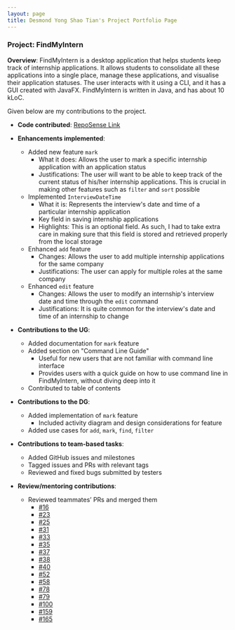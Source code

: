 ```yaml
---
layout: page
title: Desmond Yong Shao Tian's Project Portfolio Page
---
```


### Project: FindMyIntern

**Overview**: FindMyIntern is a desktop application that helps students keep track of internship applications. It allows students to consolidate all these applications into a single place, manage these applications, and visualise their application statuses. The user interacts with it using a CLI, and it has a GUI created with JavaFX. FindMyIntern is written in Java, and has about 10 kLoC.

Given below are my contributions to the project.

* **Code contributed**: [RepoSense Link](https://nus-cs2103-ay2223s1.github.io/tp-dashboard/?search=desmondyst&breakdown=true)

* **Enhancements implemented**: 
  * Added new feature `mark`
    * What it does: Allows the user to mark a specific internship application with an application status
    * Justifications: The user will want to be able to keep track of the current status of his/her internship applications. This is crucial in making other features such as `filter` and `sort` possible
  * Implemented `InterviewDateTime`
    * What it is: Represents the interview's date and time of a particular internship application
    * Key field in saving internship applications
    * Highlights: This is an optional field. As such, I had to take extra care in making sure that this field is stored and retrieved properly from the local storage
  * Enhanced `add` feature
    * Changes: Allows the user to add multiple internship applications for the same company
    * Justifications: The user can apply for multiple roles at the same company
  * Enhanced `edit` feature
    * Changes: Allows the user to modify an internship's interview date and time through the `edit` command 
    * Justifications: It is quite common for the interview's date and time of an internship to change

* **Contributions to the UG**: 
  * Added documentation for `mark` feature
  * Added section on "Command Line Guide"
    * Useful for new users that are not familiar with command line interface
    * Provides users with a quick guide on how to use command line in FindMyIntern, without diving deep into it
  * Contributed to table of contents

* **Contributions to the DG**: 
  * Added implementation of `mark` feature
    * Included activity diagram and design considerations for feature
  * Added use cases for `add`, `mark`, `find`, `filter`

* **Contributions to team-based tasks**: 
  * Added GitHub issues and milestones
  * Tagged issues and PRs with relevant tags
  * Reviewed and fixed bugs submitted by testers

* **Review/mentoring contributions**: 
  * Reviewed teammates’ PRs and merged them
    * [#16](https://github.com/AY2223S1-CS2103T-T14-1/tp/pull/16)
    * [#23](https://github.com/AY2223S1-CS2103T-T14-1/tp/pull/23)
    * [#25](https://github.com/AY2223S1-CS2103T-T14-1/tp/pull/25)
    * [#31](https://github.com/AY2223S1-CS2103T-T14-1/tp/pull/31)
    * [#33](https://github.com/AY2223S1-CS2103T-T14-1/tp/pull/33)
    * [#35](https://github.com/AY2223S1-CS2103T-T14-1/tp/pull/35)
    * [#37](https://github.com/AY2223S1-CS2103T-T14-1/tp/pull/37)
    * [#38](https://github.com/AY2223S1-CS2103T-T14-1/tp/pull/38)
    * [#40](https://github.com/AY2223S1-CS2103T-T14-1/tp/pull/40)
    * [#52](https://github.com/AY2223S1-CS2103T-T14-1/tp/pull/52)
    * [#58](https://github.com/AY2223S1-CS2103T-T14-1/tp/pull/58)
    * [#78](https://github.com/AY2223S1-CS2103T-T14-1/tp/pull/78)
    * [#79](https://github.com/AY2223S1-CS2103T-T14-1/tp/pull/79)
    * [#100](https://github.com/AY2223S1-CS2103T-T14-1/tp/pull/100)
    * [#159](https://github.com/AY2223S1-CS2103T-T14-1/tp/pull/159)
    * [#165](https://github.com/AY2223S1-CS2103T-T14-1/tp/pull/165)



